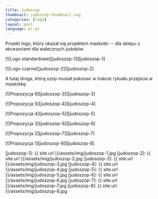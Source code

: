 ```yaml
---
title: Judoszop
thumbnail: judoszop-thumbnail.svg
categories: [logo]
layout: post
language: pl-pl
---
```


Projekt logo, który okazał się projektem maskotki -- dla sklepu z akcesoriami dla walecznych judoków.

[![Logo standardowe][judoszop-1]][judoszop-1]

[![Logo czarne][judoszop-2]][judoszop-2]

A tutaj droga, którą szop musiał pokonać w trakcie rytuału przejścia w maskotkę:

[![Propozycja 6][judoszop-3]][judoszop-3]

[![Propozycja 5][judoszop-4]][judoszop-4]

[![Propozycja 4][judoszop-5]][judoszop-5]

[![Propozycja 3][judoszop-6]][judoszop-6]

[![Propozycja 2][judoszop-7]][judoszop-7]

[![Propozycja 1][judoszop-8]][judoszop-8]

[judoszop-1]: {{ site.url }}/assets/img/judoszop-1.jpg
[judoszop-2]: {{ site.url }}/assets/img/judoszop-2.jpg
[judoszop-3]: {{ site.url }}/assets/img/judoszop-3.jpg
[judoszop-4]: {{ site.url }}/assets/img/judoszop-4.jpg
[judoszop-5]: {{ site.url }}/assets/img/judoszop-5.jpg
[judoszop-6]: {{ site.url }}/assets/img/judoszop-6.jpg
[judoszop-7]: {{ site.url }}/assets/img/judoszop-7.jpg
[judoszop-8]: {{ site.url }}/assets/img/judoszop-8.jpg